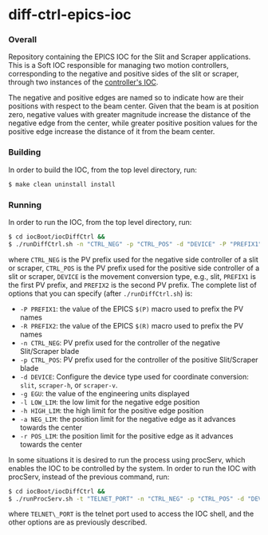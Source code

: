 # diff-ctrl-epics-ioc

### Overall

Repository containing the EPICS IOC for the Slit and Scraper applications.
This is a Soft IOC responsible for managing two motion controllers,
corresponding to the negative and positive sides of the slit or scraper, through two instances of the
[controller's IOC](https://github.com/lnls-dig/galil-dmc30017-epics-ioc).

The negative and positive edges are named so to indicate how are their positions
with respect to the beam center. Given that the beam is at position zero,
negative values with greater magnitude increase the distance of the negative edge
from the center, while greater positive position values for the positive edge increase the
distance of it from the beam center.

### Building

In order to build the IOC, from the top level directory, run:

```sh
$ make clean uninstall install
```
### Running

In order to run the IOC, from the top level directory, run:

```sh
$ cd iocBoot/iocDiffCtrl &&
$ ./runDiffCtrl.sh -n "CTRL_NEG" -p "CTRL_POS" -d "DEVICE" -P "PREFIX1" -R "PREFIX2"
```

where `CTRL_NEG` is the PV prefix used for the negative side controller of a slit or scraper,
`CTRL_POS` is the PV prefix used for the positive side controller of a slit or scraper,
`DEVICE` is the movement conversion type, e.g., slit, `PREFIX1` is the first PV prefix,
and `PREFIX2` is the second PV prefix.
The complete list of options that you can specify (after `./runDiffCtrl.sh`) is:

- `-P PREFIX1`: the value of the EPICS `$(P)` macro used to prefix the PV names
- `-R PREFIX2`: the value of the EPICS `$(R)` macro used to prefix the PV names
- `-n CTRL_NEG`: PV prefix used for the controller of the negative Slit/Scraper blade
- `-p CTRL_POS`: PV prefix used for the controller of the positive Slit/Scraper blade
- `-d DEVICE`: Configure the device type used for coordinate conversion: `slit`, `scraper-h`, or `scraper-v`.
- `-g EGU`: the value of the engineering units displayed
- `-l LOW_LIM`: the low limit for the negative edge position
- `-h HIGH_LIM`: the high limit for the positive edge position
- `-a NEG_LIM`: the position limit for the negative edge as it advances towards the center
- `-r POS_LIM`: the position limit for the positive edge as it advances towards the center

In some situations it is desired to run the process using procServ,
which enables the IOC to be controlled by the system. In order to
run the IOC with procServ, instead of the previous command, run:

```sh
$ cd iocBoot/iocDiffCtrl &&
$ ./runProcServ.sh -t "TELNET_PORT" -n "CTRL_NEG" -p "CTRL_POS" -d "DEVICE" -P "PREFIX1" -R "PREFIX2"
```

where `TELNET\_PORT` is the telnet port used to access the IOC shell,
and the other options are as previously described.
